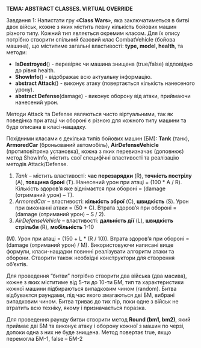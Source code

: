 **ТЕМА: ABSTRACT CLASSES. VIRTUAL OVERRIDE**

Завдання 1:
Напистати гру «**Class Wars**», яка заключатиметься в битві двох військ, кожне з яких містить певну кількість бойових машин різного типу. Кожний тип являється окремим класом. Для їх опису потрібно створити спільний базовий клас CombatVehicle (бойова машина), що міститиме загальні властивості: **type, model, health**, та методи:

- **IsDestroyed**() - перевіряє чи машина знищена (true/false) відповідно до рівня health.
- **ShowInfo**() - відображає всю актуальну інформацію.
- **abstract Attack**() - виконує атаку (повертається кількість нанесеного урону).
- **abstract Defense**(damage) - виконує оборону від атаки, приймаючи нанесений урон.

Методи Attack та Defense являються чисто віртуальними, так як поведінка при атаці чи обороні є різною для кожного типу машини та буде описана в класі-нащадку. 

Похідними класами є декілька типів бойових машин (БМ): **Tank** (танк), **ArmoredCar** (броньований автомобіль), **AirDefenseVehicle** (протиповітряна установка), кожна з яких перевизначає (доповнює) метод ShowInfo, містить свої специфічні властивості та реалізацію методів Attack/Defense.
1. _Tank_ – містить властивості: **час перезарядки** (R), **точність пострілу** (A), **товщина броні** (T). Нанесений урон при атаці = (100 * A / R). Кількість здоров’я яке віднімаєтся при обороні = (damage (отриманий урон) – T).
2. _ArmoredCar_ – властивості: **кількість зброї** (C), **швидкість** (S). Урон при виконанні атаки = (50 * С). Втрата здоров’я при обороні = (damage (отриманий урон) – S / 2).
3. _AirDefenseVehicle_ – властивості: **дальність дії** (L), **швидкість стрільби** (R), **мобільність** 1-10 
	
(M). Урон при атаці = (150 + L * (R / 10)). Втрата здоров’я при обороні = (damage (отриманий урон) / M). Використовуючи написані вище формули, класи-нащадки повинні реалізувати алгоритм атаки та оборони. Створити також необхідні конструктори для створення об’єктів. 

Для проведення “битви” потрібно створити два війська (два масива), кожне з яких міститиме від 5-ти до 10-ти БМ, тип та характеристики кожної машини підбираються випадковим чином (random). Битва відбуваєтся раундами, під час якого змагаються дві БМ, вибрані випадковим чином. Битва триває до тих пір, поки одне з військ не втратить всю техніку, якому і призначається поразка.

Для проведення раунду битви створити метод **Round (bm1, bm2)**, який приймає дві БМ та виконує атаку і оборону кожної з машин по черзі, допоки одна з них не буде знищена. Метод повертає true, якщо перемогла БМ-1, false – БМ-2

